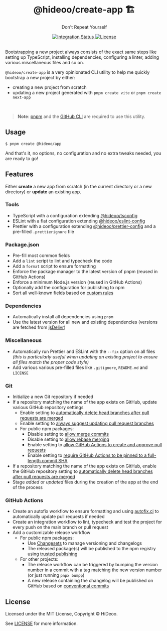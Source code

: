 <div align="center">
  <h1>@hideoo/create-app 🏗️</h1>
  <p>Don't Repeat Yourself</p>
</div>

<div align="center">
  <a href="https://github.com/HiDeoo/create-app/actions/workflows/integration.yml">
    <img alt="Integration Status" src="https://github.com/HiDeoo/create-app/actions/workflows/integration.yml/badge.svg" />
  </a>
  <a href="https://github.com/HiDeoo/create-app/blob/main/LICENSE">
    <img alt="License" src="https://badgen.net/github/license/HiDeoo/create-app" />
  </a>
  <br />
  <br />
</div>

Bootstrapping a new project always consists of the exact same steps like setting up TypeScript, installing dependencies, configuring a linter, adding various miscellaneous files and so on.

`@hideoo/create-app` is a very opinionated CLI utility to help me quickly bootstrap a new project by either:

- creating a new project from scratch
- updating a new project generated with `pnpm create vite` or `pnpm create next-app`

<br />

> **Note**: [pnpm](https://pnpm.io) and the [GitHub CLI](https://cli.github.com) are required to use this utility.

## Usage

```shell
$ pnpm create @hideoo/app
```

And that's it, no options, no configuration and no extra tweaks needed, you are ready to go!

## Features

Either **create** a new app from scratch (in the current directory or a new directory) or **update** an existing app.

### Tools

- TypeScript with a configuration extending [@hideoo/tsconfig](https://github.com/HiDeoo/tsconfig)
- ESLint with a flat configuration extending [@hideoo/eslint-config](https://github.com/HiDeoo/eslint-config)
- Prettier with a configuration extending [@hideoo/prettier-config](https://github.com/HiDeoo/prettier-config) and a pre-filled `.prettierignore` file

### Package.json

- Pre-fill most common fields
- Add a `lint` script to lint and typecheck the code
- Add a `format` script to ensure formatting
- Enforce the package manager to the latest version of pnpm (reused in GitHub Actions)
- Enforce a minimum Node.js version (reused in GitHub Actions)
- Optionally add the configuration for publishing to npm
- Sort all well-known fields based on [custom rules](src/config.ts#L16-L88)

### Dependencies

- Automatically install all dependencies using `pnpm`
- Use the latest version for all new and existing dependencies (versions are fetched from [jsDelivr](https://www.jsdelivr.com))

### Miscellaneous

- Automatically run Prettier and ESLint with the `--fix` option on all files _(this is particularly useful when updating an existing project to ensure all files match the proper code style)_
- Add various various pre-filled files like `.gitignore`, `README.md` and `LICENSE`

### Git

- Initialize a new Git repository if needed
- If a repository matching the name of the app exists on GitHub, update various GitHub repository settings
  - Enable setting to [automatically delete head branches after pull requests are merged](https://docs.github.com/en/repositories/configuring-branches-and-merges-in-your-repository/configuring-pull-request-merges/managing-the-automatic-deletion-of-branches)
  - Enable setting to [always suggest updating pull request branches](https://docs.github.com/en/repositories/configuring-branches-and-merges-in-your-repository/configuring-pull-request-merges/managing-suggestions-to-update-pull-request-branches)
  - For public npm packages:
    - Disable setting to [allow merge commits](https://docs.github.com/en/repositories/configuring-branches-and-merges-in-your-repository/configuring-pull-request-merges/configuring-commit-merging-for-pull-requests)
    - Disable setting to [allow rebase merging](https://docs.github.com/en/repositories/configuring-branches-and-merges-in-your-repository/configuring-pull-request-merges/configuring-commit-rebasing-for-pull-requests)
    - Enable setting to [allow GitHub Actions to create and approve pull requests](https://docs.github.com/en/repositories/managing-your-repositorys-settings-and-features/enabling-features-for-your-repository/managing-github-actions-settings-for-a-repository#preventing-github-actions-from-creating-or-approving-pull-requests)
    - Enable setting to [require GitHub Actions to be pinned to a full-length commit SHA](https://docs.github.com/en/repositories/managing-your-repositorys-settings-and-features/enabling-features-for-your-repository/managing-github-actions-settings-for-a-repository#managing-github-actions-permissions-for-your-repository)
- If a repository matching the name of the app exists on GitHub, enable the GitHub repository setting to [automatically delete head branches after pull requests are merged](https://docs.github.com/en/repositories/configuring-branches-and-merges-in-your-repository/configuring-pull-request-merges/managing-the-automatic-deletion-of-branches)
- Stage _added_ or _updated_ files during the creation of the app at the end of the process

### GitHub Actions

- Create an autofix workflow to ensure formatting and using [autofix.ci](https://autofix.ci/) to automatically update pull requests if needed
- Create an integration workflow to lint, typecheck and test the project for every push on the main branch or pull request
- Add a customizable release workflow
  - For public npm packages:
    - Use [Changesets](https://github.com/changesets/changesets) to manage versioning and changelogs
    - The released package(s) will be published to the npm registry using [trusted publishing](https://docs.npmjs.com/trusted-publishers)
  - For other projects:
    - The release workflow can be triggered by bumping the version number in a commit with a tag matching the new version number (or just running `pnpx bumpp`)
    - A new release containing the changelog will be published on GitHub based on [conventional commits](https://www.conventionalcommits.org)

## License

Licensed under the MIT License, Copyright © HiDeoo.

See [LICENSE](https://github.com/HiDeoo/create-app/blob/main/LICENSE) for more information.
